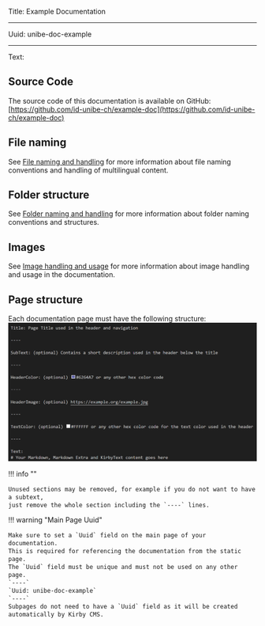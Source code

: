 Title: Example Documentation

----

Uuid: unibe-doc-example

----

Text:

## Source Code
The source code of this documentation is available on GitHub:  
[https://github.com/id-unibe-ch/example-doc](https://github.com/id-unibe-ch/example-doc)

## File naming
See [File naming and handling](./files/) for more information about file naming conventions and handling of multilingual content.

## Folder structure
See [Folder naming and handling](./folders/) for more information about folder naming conventions and structures.

## Images
See [Image handling and usage](./page-elements/images/) for more information about image handling and usage in the documentation.

## Page structure
Each documentation page must have the following structure:  
![File Header](file-header-example.png)

!!! info ""

    Unused sections may be removed, for example if you do not want to have a subtext,
    just remove the whole section including the `----` lines.

  
!!! warning "Main Page Uuid"

    Make sure to set a `Uuid` field on the main page of your documentation.  
    This is required for referencing the documentation from the static page.  
    The `Uuid` field must be unique and must not be used on any other page.  
    `----`  
    `Uuid: unibe-doc-example`  
    `----`  
    Subpages do not need to have a `Uuid` field as it will be created automatically by Kirby CMS.
